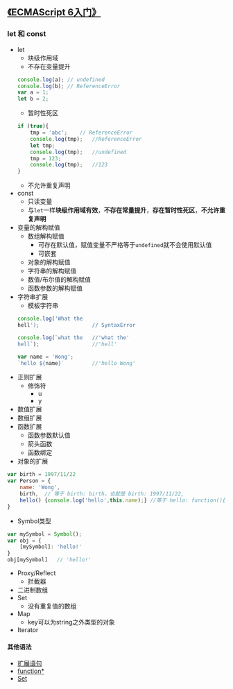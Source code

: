## [《ECMAScript 6入门》](http://es6.ruanyifeng.com/)

### let 和 const
* let
    * 块级作用域
    * 不存在变量提升
    ```javascript
    console.log(a); // undefined
    console.log(b); // ReferenceError
    var a = 1;
    let b = 2;
    ```
    * 暂时性死区
    ```javascript
    if (true){
        tmp = 'abc';    // ReferenceError
        console.log(tmp);   //ReferenceError
        let tmp;
        console.log(tmp);   //undefined
        tmp = 123;
        console.log(tmp);   //123
    }
    ```
    * 不允许重复声明
* const
    * 只读变量
    * 与`let`一样**块级作用域有效**，**不存在常量提升**，**存在暂时性死区**，**不允许重复声明**
* 变量的解构赋值
    * 数组解构赋值
        * 可存在默认值，赋值变量不严格等于`undefined`就不会使用默认值
        * 可嵌套
    * 对象的解构赋值
    * 字符串的解构赋值
    * 数值/布尔值的解构赋值
    * 函数参数的解构赋值
* 字符串扩展
    * 模板字符串
    ```javascript
    console.log('What the 
    hell');                 // SyntaxError

    console.log(`what the   //'what the'
    hell`);                 //'hell'

    var name = 'Wong';
    `hello ${name}`         //'hello Wong'
    ```
* 正则扩展
    * 修饰符
        * u
        * y
* 数值扩展
* 数组扩展
* 函数扩展
    * 函数参数默认值
    * 箭头函数
    * 函数绑定
* 对象的扩展
```javascript
var birth = 1997/11/22
var Person = {
    name: 'Wong',
    birth,  // 等于 birth: birth，也就是 birth: 1997/11/22,
    hello() {console.log('hello',this.name);} //等于 hello: function(){console.log('hello',this.name);}
}
```
* Symbol类型
```javascript
var mySymbol = Symbol();
var obj = {
    [mySymbol]: 'hello!'
}
obj[mySymbol]   // 'hello!'
```
* Proxy/Reflect
    * 拦截器
* 二进制数组
* Set
    * 没有重复值的数组
* Map
    * key可以为string之外类型的对象
* Iterator
#### 其他语法
* [扩展语句](https://developer.mozilla.org/zh-CN/docs/Web/JavaScript/Reference/Operators/Spread_operator)
* [function*](https://developer.mozilla.org/zh-CN/docs/Web/JavaScript/Reference/Statements/function*)
* [Set](https://developer.mozilla.org/zh-CN/docs/Web/JavaScript/Reference/Global_Objects/Set)